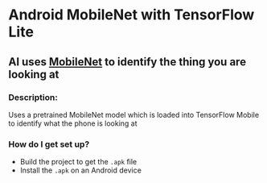 # Android MobileNet with TensorFlow Lite



## AI uses [MobileNet](https://arxiv.org/abs/1704.04861) to identify the thing you are looking at

### Description:
Uses a pretrained MobileNet model which is loaded into TensorFlow Mobile to identify what the phone is looking at

### How do I get set up? ###

- Build the project to get the `.apk` file
- Install the `.apk` on an Android device
